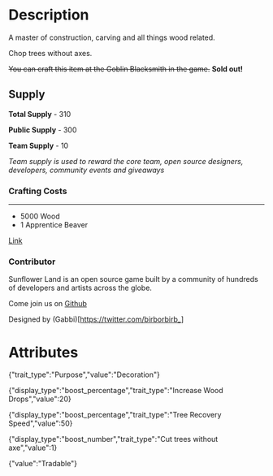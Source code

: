 # Description

A master of construction, carving and all things wood related.

Chop trees without axes.

~~You can craft this item at the Goblin Blacksmith in the game.~~ **Sold out!**

## Supply

**Total Supply** - 310

**Public Supply** - 300

**Team Supply** - 10

_Team supply is used to reward the core team, open source designers, developers, community events and giveaways_

### Crafting Costs

---

- 5000 Wood
- 1 Apprentice Beaver

[Link](https://docs.sunflower-land.com/player-guides/rare-and-limited-items#boosts)

### Contributor

Sunflower Land is an open source game built by a community of hundreds of developers and artists across the globe.

Come join us on [Github](https://github.com/sunflower-land/sunflower-land)

Designed by (Gabbi)[https://twitter.com/birborbirb_]

# Attributes

{"trait_type":"Purpose","value":"Decoration"}

{"display_type":"boost_percentage","trait_type":"Increase Wood Drops","value":20}

{"display_type":"boost_percentage","trait_type":"Tree Recovery Speed","value":50}

{"display_type":"boost_number","trait_type":"Cut trees without axe","value":1}

{"value":"Tradable"}
